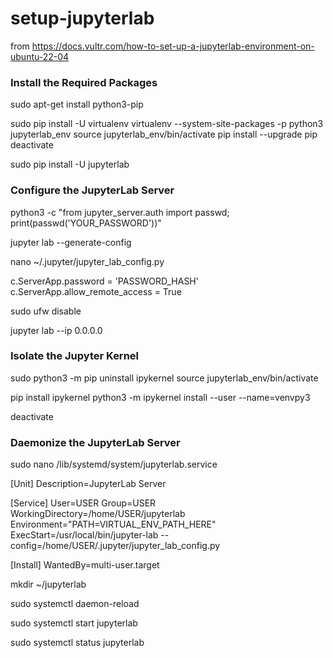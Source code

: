 # setup-jupyterlab

from https://docs.vultr.com/how-to-set-up-a-jupyterlab-environment-on-ubuntu-22-04

<h3>Install the Required Packages</h3>

sudo apt-get install python3-pip

sudo pip install -U virtualenv
virtualenv --system-site-packages -p python3 jupyterlab_env
source jupyterlab_env/bin/activate
pip install --upgrade pip
deactivate

sudo pip install -U jupyterlab

<h3>Configure the JupyterLab Server</h3>

python3 -c "from jupyter_server.auth import passwd; print(passwd('YOUR_PASSWORD'))"

jupyter lab --generate-config

nano ~/.jupyter/jupyter_lab_config.py

  c.ServerApp.password = 'PASSWORD_HASH'
  c.ServerApp.allow_remote_access = True

sudo ufw disable

jupyter lab --ip 0.0.0.0

<h3>Isolate the Jupyter Kernel</h3>

sudo python3 -m pip uninstall ipykernel
source jupyterlab_env/bin/activate

pip install ipykernel
python3 -m ipykernel install --user --name=venvpy3

deactivate

<h3>Daemonize the JupyterLab Server</h3>

sudo nano /lib/systemd/system/jupyterlab.service

  [Unit]
  Description=JupyterLab Server

  [Service]
  User=USER
  Group=USER
  WorkingDirectory=/home/USER/jupyterlab
  Environment="PATH=VIRTUAL_ENV_PATH_HERE"
  ExecStart=/usr/local/bin/jupyter-lab --config=/home/USER/.jupyter/jupyter_lab_config.py

  [Install]
  WantedBy=multi-user.target

mkdir ~/jupyterlab

sudo systemctl daemon-reload

sudo systemctl start jupyterlab

sudo systemctl status jupyterlab
